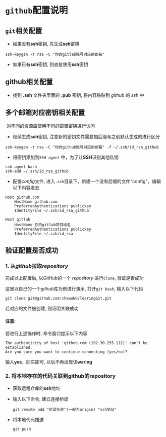 # `github`配置说明

##  `git`相关配置

- 如果没有**ssh**密钥, 先生成**ssh**密钥

```
ssh-keygen -t rsa -C "你的gitlab账号对应的邮箱"
```

- 如果已有**ssh**密钥, 则直接使用**ssh**密钥

  

##  github相关配置

- 找到 **.ssh** 文件夹里面的 **.pub** 密钥, 将内容粘贴到 *github* 的 *ssh* 中

  

## 多个邮箱对应密钥相关配置

​	对不同的资源库使用不同的邮箱密钥进行访问

- 继续生成**ssh**密钥, 注意新的密钥文件需要加后缀与之前默认生成的进行区分

```
ssh-keygen -t rsa -C "你的github账号对应的邮箱" -f ~/.ssh/id_rsa_github
```

- 将密钥添加到`SSH agent` 中，为了让**SSH**识别其他私钥

```
ssh-agent bash
ssh-add ~/.ssh/id_rsa_github
```

- 配置*config*文件, 进入`.ssh`目录下，新建一个没有后缀的文件"config"，编辑以下内容进去


```
Host github.com  
    HostName github.com  
    PreferredAuthentications publickey  
    IdentityFile ~/.ssh/id_rsa_github  

Host gitlab  
    HostName 你的gitlab项目域名 
    PreferredAuthentications publickey  
    IdentityFile ~/.ssh/id_rsa
```

  

## 验证配置是否成功

### 1. 从*github*拉取*repository*

完成以上配置后, 以*GitHub*的一个 *repository* 进行`clone`, 验证是否成功

这里以自己的一个*github*库为例进行演示, 打开`git bash`, 输入以下代码

```
git clone git@github.com:chawuNG/learingGit.git
```

若对应的文件被创建, 则证明关联成功

#### 注意:

若进行上述操作时, 命令窗口提示以下内容

```
The authenticity of host 'github.com (192.30.255.112)' can't be established.
Are you sure you want to continue connecting (yes/no)? 
```

输入**yes**，回车即可, 以后不再出现该**waring**



### 2. 将本地存在的代码关联到github的repository

- 获取远程仓库的**ssh**地址

- 输入以下命令, 建立连接桥梁

  ```
  git remote add "桥梁名称"(一般为origin) "ssh地址"
  ```

- 将本地代码推送

  ```
  git push 
  ```

  



